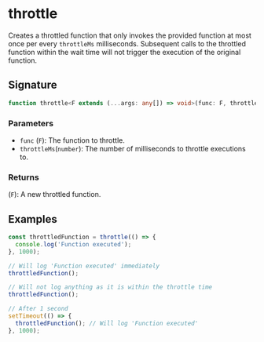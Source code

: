 # throttle

Creates a throttled function that only invokes the provided function at most once
per every `throttleMs` milliseconds. Subsequent calls to the throttled function
within the wait time will not trigger the execution of the original function.


## Signature

```typescript
function throttle<F extends (...args: any[]) => void>(func: F, throttleMs: number): F;
```

### Parameters 

- `func` (`F`): The function to throttle.
- `throttleMs`(`number`): The number of milliseconds to throttle executions to.

### Returns

(`F`): A new throttled function.


## Examples

```typescript
const throttledFunction = throttle(() => {
  console.log('Function executed');
}, 1000);

// Will log 'Function executed' immediately
throttledFunction();

// Will not log anything as it is within the throttle time
throttledFunction();

// After 1 second
setTimeout(() => {
  throttledFunction(); // Will log 'Function executed'
}, 1000);
```
